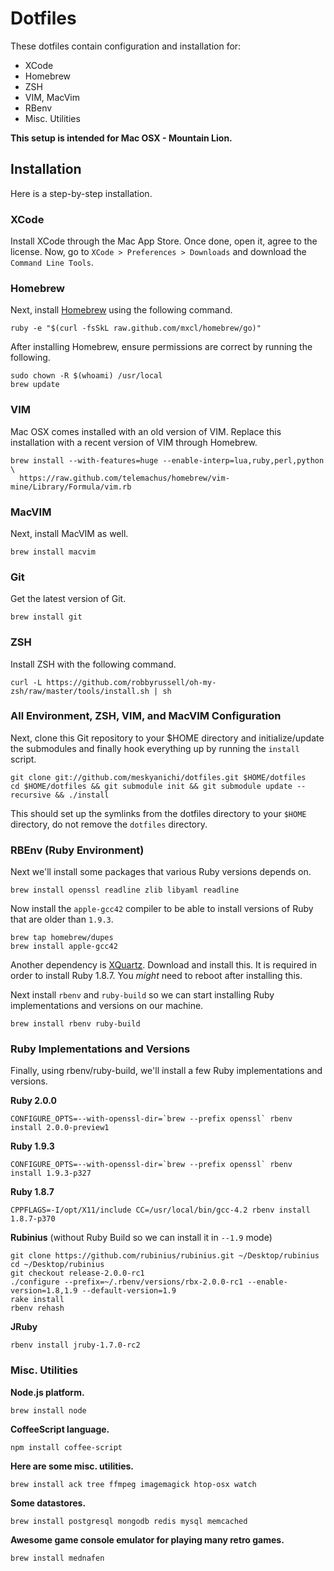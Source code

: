 # Dotfiles

These dotfiles contain configuration and installation for:

* XCode
* Homebrew
* ZSH
* VIM, MacVim
* RBenv
* Misc. Utilities

**This setup is intended for Mac OSX - Mountain Lion.**

## Installation

Here is a step-by-step installation.

### XCode

Install XCode through the Mac App Store. Once done, open it, agree to the license. Now, go to `XCode > Preferences > Downloads` and download the `Command Line Tools`.

### Homebrew

Next, install [Homebrew](http://mxcl.github.com/homebrew/) using the following command.

    ruby -e "$(curl -fsSkL raw.github.com/mxcl/homebrew/go)"

After installing Homebrew, ensure permissions are correct by running the following.

    sudo chown -R $(whoami) /usr/local
    brew update

### VIM

Mac OSX comes installed with an old version of VIM. Replace this installation with a recent version of VIM through Homebrew.

    brew install --with-features=huge --enable-interp=lua,ruby,perl,python \
      https://raw.github.com/telemachus/homebrew/vim-mine/Library/Formula/vim.rb

### MacVIM

Next, install MacVIM as well.

    brew install macvim

### Git

Get the latest version of Git.

    brew install git

### ZSH

Install ZSH with the following command.

    curl -L https://github.com/robbyrussell/oh-my-zsh/raw/master/tools/install.sh | sh

### All Environment, ZSH, VIM, and MacVIM Configuration

Next, clone this Git repository to your $HOME directory and initialize/update the submodules and finally hook everything up by running the `install` script.

    git clone git://github.com/meskyanichi/dotfiles.git $HOME/dotfiles
    cd $HOME/dotfiles && git submodule init && git submodule update --recursive && ./install

This should set up the symlinks from the dotfiles directory to your `$HOME` directory, do not remove the `dotfiles` directory.

### RBEnv (Ruby Environment)

Next we'll install some packages that various Ruby versions depends on.

    brew install openssl readline zlib libyaml readline

Now install the `apple-gcc42` compiler to be able to install versions of Ruby that are older than `1.9.3`.

    brew tap homebrew/dupes
    brew install apple-gcc42

Another dependency is [XQuartz](http://xquartz.macosforge.org/downloads/SL/XQuartz-2.7.4.dmg). Download and install this. It is required in order to install Ruby 1.8.7. You *might* need to reboot after installing this.

Next install `rbenv` and `ruby-build` so we can start installing Ruby implementations and versions on our machine.

    brew install rbenv ruby-build

### Ruby Implementations and Versions

Finally, using rbenv/ruby-build, we'll install a few Ruby implementations and versions.

**Ruby 2.0.0**

    CONFIGURE_OPTS=--with-openssl-dir=`brew --prefix openssl` rbenv install 2.0.0-preview1

**Ruby 1.9.3**

    CONFIGURE_OPTS=--with-openssl-dir=`brew --prefix openssl` rbenv install 1.9.3-p327

**Ruby 1.8.7**

    CPPFLAGS=-I/opt/X11/include CC=/usr/local/bin/gcc-4.2 rbenv install 1.8.7-p370

**Rubinius** (without Ruby Build so we can install it in `--1.9` mode)

    git clone https://github.com/rubinius/rubinius.git ~/Desktop/rubinius
    cd ~/Desktop/rubinius
    git checkout release-2.0.0-rc1
    ./configure --prefix=~/.rbenv/versions/rbx-2.0.0-rc1 --enable-version=1.8,1.9 --default-version=1.9
    rake install
    rbenv rehash

**JRuby**

    rbenv install jruby-1.7.0-rc2

### Misc. Utilities

**Node.js platform.**

    brew install node

**CoffeeScript language.**

    npm install coffee-script

**Here are some misc. utilities.**

    brew install ack tree ffmpeg imagemagick htop-osx watch

**Some datastores.**

    brew install postgresql mongodb redis mysql memcached

**Awesome game console emulator for playing many retro games.**

    brew install mednafen

